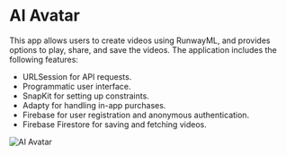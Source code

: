 # AI Avatar

This app allows users to create videos using RunwayML, and provides options to play, share, and save the videos. The application includes the following features:

- URLSession for API requests.
- Programmatic user interface.
- SnapKit for setting up constraints.
- Adapty for handling in-app purchases.
- Firebase for user registration and anonymous authentication.
- Firebase Firestore for saving and fetching videos.

<img src="readme/a.png" alt= "AI Avatar">